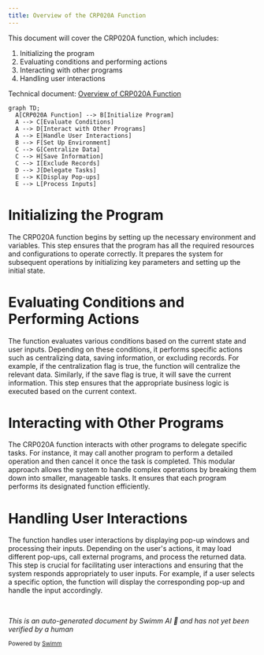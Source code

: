 ```yaml
---
title: Overview of the CRP020A Function
---
```

This document will cover the CRP020A function, which includes:

1. Initializing the program
2. Evaluating conditions and performing actions
3. Interacting with other programs
4. Handling user interactions

Technical document: <SwmLink doc-title="Overview of CRP020A Function">[Overview of CRP020A Function](/.swm/overview-of-crp020a-function.g8bt10d7.sw.md)</SwmLink>

```mermaid
graph TD;
  A[CRP020A Function] --> B[Initialize Program]
  A --> C[Evaluate Conditions]
  A --> D[Interact with Other Programs]
  A --> E[Handle User Interactions]
  B --> F[Set Up Environment]
  C --> G[Centralize Data]
  C --> H[Save Information]
  C --> I[Exclude Records]
  D --> J[Delegate Tasks]
  E --> K[Display Pop-ups]
  E --> L[Process Inputs]
```

# Initializing the Program

The CRP020A function begins by setting up the necessary environment and variables. This step ensures that the program has all the required resources and configurations to operate correctly. It prepares the system for subsequent operations by initializing key parameters and setting up the initial state.

# Evaluating Conditions and Performing Actions

The function evaluates various conditions based on the current state and user inputs. Depending on these conditions, it performs specific actions such as centralizing data, saving information, or excluding records. For example, if the centralization flag is true, the function will centralize the relevant data. Similarly, if the save flag is true, it will save the current information. This step ensures that the appropriate business logic is executed based on the current context.

# Interacting with Other Programs

The CRP020A function interacts with other programs to delegate specific tasks. For instance, it may call another program to perform a detailed operation and then cancel it once the task is completed. This modular approach allows the system to handle complex operations by breaking them down into smaller, manageable tasks. It ensures that each program performs its designated function efficiently.

# Handling User Interactions

The function handles user interactions by displaying pop-up windows and processing their inputs. Depending on the user's actions, it may load different pop-ups, call external programs, and process the returned data. This step is crucial for facilitating user interactions and ensuring that the system responds appropriately to user inputs. For example, if a user selects a specific option, the function will display the corresponding pop-up and handle the input accordingly.

&nbsp;

*This is an auto-generated document by Swimm AI 🌊 and has not yet been verified by a human*

<SwmMeta version="3.0.0" repo-id="Z2l0aHViJTNBJTNBa2VsbG8lM0ElM0Fzd2ltbWlv" repo-name="kello"><sup>Powered by [Swimm](/)</sup></SwmMeta>
